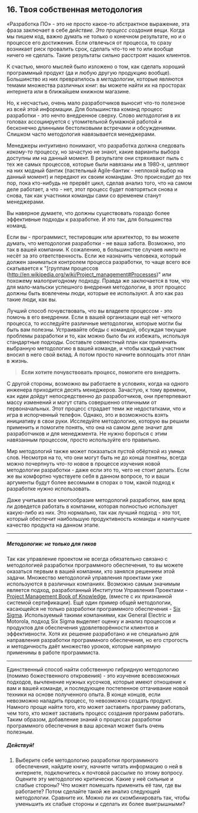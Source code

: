 ## 16. Твоя собственная методология

«Разработка ПО» -  это не просто какое-то абстрактное
выражение, эта фраза заключает в себе _действие_. _Это процесс создания_ вещи. Когда мы пишем код, важно думать не только о конечном 
результате, но и о процессе его достижения. Если отвлечься от процесса, то сразу возникает риск провалить срок, сделать что-то не то или вообще ничего не сделать. Такие результаты сильно расстроят наших клиентов.

К счастью, много мыслей было изложено о том, как сделать хороший программный продукт (да и любую другую продукцию вообще). Большинство из них превратилось в _методологии_, которые являются темами множества различных книг: вы можете найти их на просторах 
интернета или в ближайшем книжном магазине.

Но, к несчастью, очень мало разработчиков выносит что-то полезное из всей этой информации. Для большинства команд процесс разработки - это нечто внедренное сверху. Слово _методология_ в их головах ассоциируется с утомительной бумажной работой и бесконечно длинными бестолковыми встречами и обсуждениями. Слишком часто методология навязывается менеджерами.

Менеджеры интуитивно понимают, что разработка должна следовать 
_какому-то_ процессу, но зачастую не знают, какие варианты выбора доступны им на данный момент. В результате они стряхивают пыль с тех же самых процессов, которые были навязаны им в 1980-х, цепляют на них модный бантик (пастельный Agile-бантик - неплохой выбор на данный момент) и передают их своим командам. Это происходит до тех пор, пока кто-нибудь не прервёт цикл, сделав анализ того, что на самом деле работает, а что - нет,  этот процесс будет повторяться снова и снова, так как участники команды сами со временем станут менеджерами.

Вы наверное думаете, что должны существовать гораздо более эффективные подходы к разработке. И это так, для большинства команд.

Если вы - программист, тестировщик или архитектор, то вы можете думать, что методология разработки - не ваша забота. Возможно, это так в вашей компании. К сожалению, в большинстве случаев _никто_ не несёт за это ответственность. Если же назначить человека, который должен заниматься контролем процесса разработки, то чаще всего все скатывается к "[группам процессов (http://en.wikipedia.org/wiki/Project_management#Processes)" или похожему малопригодному подходу. Правда же заключается в том, что для мало-мальски успешного внедрения методологии, в этот процесс должны быть вовлечены люди, которые ее используют. А это как раз такие люди, как вы.

Лучший способ почувствовать, что вы владеете процессом - это помочь в его внедрении. Если в вашей организации ещё нет четкого процесса, то исследуйте различные методологии, которые могли бы быть вам полезны. Устраивайте обеды с командой, обсуждая текущие проблемы разработки и то, как можно было бы их избежать, используя стандартные подходы. 
Составьте совместный план как применить выбранную методологию в вашей команде, и чтобы каждый участник вносил в него свой вклад. А потом просто начните воплощать этот план в жизнь.

> **Если хотите почувствовать процесс, помогите его внедрить.**

С другой стороны, возможно вы работаете в условиях, когда на одного инженера приходится десять менеджеров. Зачастую, к тому времени, как идеи дойдут непосредственно до разработчиков, они претерпевают массу изменений и могут стать совершенно отличными от первоначальных. Этот процесс страдает теми же недостатками, что и игра в испорченный телефон. Однако, это и возможность взять инициативу в свои руки.
Исследуйте методологию, которую вы решили применить и помогите понять, что она на самом деле значит для разработчиков и для менеджмента. Не нужно бороться с этим навязанным процессом, просто используйте его правильно.

Мир методологий также может показаться пустой обёрткой из умных слов. Несмотря на то, что они могут быть не до конца понятны, всегда можно почерпнуть _что-то_ новое в процессе изучения новой методологии разработки - даже если это то, чего не стоит делать. Если же вы комфортно чувствуете себя в данном вопросе, то и ваши аргументы будут более весомыми в спорах о том, какой подход к разработке нужно
использовать.

Даже учитывая все многообразие методологий разработки, вам вряд ли доведется работать в компании, которая полностью использует какую-либо из них. Это нормально, так как лучший подход - это тот, который обеспечит наибольшую продуктивность команды и наилучшее качество продукта на данном этапе.

----

##### Методологии: не только для гиков

Так как управление проектом не всегда обязательно связано с методологией разработки программного обеспечения, то вы можете оказаться первым в вашей компании, кто занялся
решением этой задачи. Множество методологий управления проектами уже используются в различных компаниях. Возможно самым значимым является подход, разработанный Институтом Управления Проектами - [Project Management Book of Knowledge](http://www.pmi.org/), (вместе с их
признанной системой сертификации). Ещё один пример общей методологии, касающейся не 
только разработки программного обеспечения - [Six Sigma](http://www.issixsigma.com/). Используемый такими 
компаниями, как General Electric и Motorola, подход Six Sigma выделяет оценку и анализ процессов и продуктов для обеспечения удовлетворённости клиентов и эффективности. Хотя их решение разработано и не специально для направления разработки программного обеспечения, но его строгость и методичность даёт множество уроков,
которые напрямую применимы в работе программиста.

----

Единственный способ найти собственную гибридную методологию (помимо божественного откровения) - это изучение всевозможных подходов, вычленение нужных кусочков, которые имеют отношение к вам и вашей команде, и последующее постепенное оттачивание новой техники на основе полученного опыта. В конце концов, если невозможно наладить процесс, то невозможно создать продукт. Намного проще найти того, кто может заставить программу работать, чем того, кто может заставить процесс создания программ работать. Таким образом, добавление знаний о процессах разработки программного обеспечения в ваш арсенал может быть очень полезным.

##### Действуй!

1. Выберите себе методологию разработки программного обеспечения, найдите книгу, начните читать информацию о ней в интернете, подключитесь к почтовой рассылке по этому вопросу. Оцените эту методологию критически. Какие у неё сильные и слабые стороны? Что может помешать применить её там, где вы работаете? Потом сделайте
такой же анализ следующей методологии. Сравните их. Можно ли их скомбинировать так, чтобы уменьшить их слабые стороны и сделать их более выигрышными?

